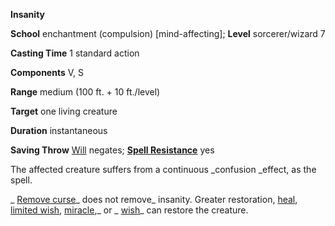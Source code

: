  **Insanity**

**School** enchantment (compulsion) [mind-affecting]; **Level** sorcerer/wizard 7

**Casting Time** 1 standard action

**Components** V, S

**Range** medium (100 ft. + 10 ft./level)

**Target** one living creature

**Duration** instantaneous

**Saving Throw** [Will](../combat.html#_will) negates; **[Spell Resistance](../glossary.html#_spell-resistance)** yes

The affected creature suffers from a continuous _confusion _effect, as the spell.

_ [Remove curse](removeCurse.html#_remove-curse)_ does not remove_ insanity. Greater restoration, [heal](heal.html#_heal), [limited wish](limitedWish.html#_limited-wish), [miracle](miracle.html#_miracle),_ or _ [wish](wish.html#_wish)_ can restore the creature.


